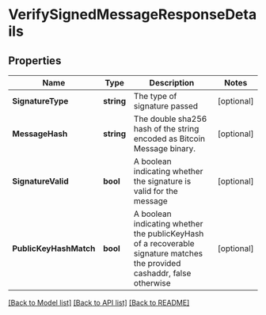 # VerifySignedMessageResponseDetails

## Properties

Name | Type | Description | Notes
------------ | ------------- | ------------- | -------------
**SignatureType** | **string** | The type of signature passed | [optional] 
**MessageHash** | **string** | The double sha256 hash of the string encoded as Bitcoin Message binary. | [optional] 
**SignatureValid** | **bool** | A boolean indicating whether the signature is valid for the message | [optional] 
**PublicKeyHashMatch** | **bool** | A boolean indicating whether the publicKeyHash of a recoverable signature matches the provided cashaddr, false otherwise | [optional] 

[[Back to Model list]](../README.md#documentation-for-models) [[Back to API list]](../README.md#documentation-for-api-endpoints) [[Back to README]](../README.md)


